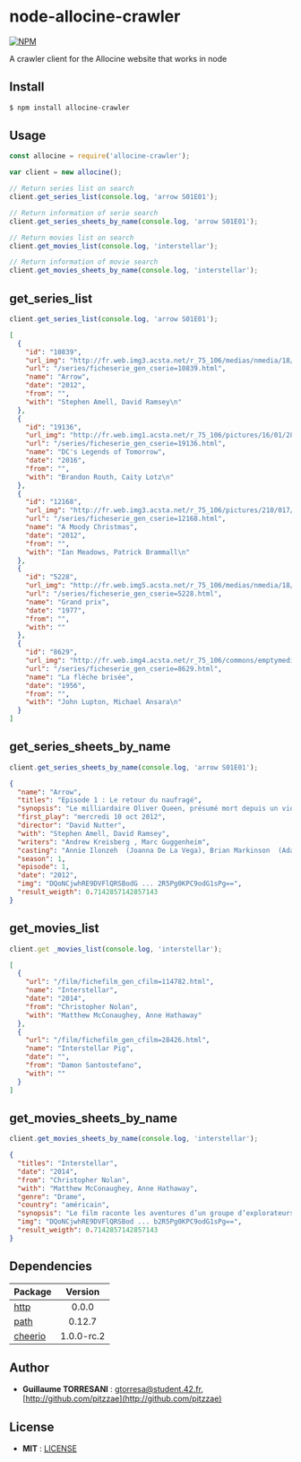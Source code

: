 # node-allocine-crawler

[![NPM](https://nodei.co/npm/allocine-crawler.png)](https://nodei.co/npm/allocine-crawler/)


A crawler client for the Allocine website that works in node

Install
-------

```bash
$ npm install allocine-crawler
```

Usage
-------

```javascript
const allocine = require('allocine-crawler');

var client = new allocine();

// Return series list on search
client.get_series_list(console.log, 'arrow S01E01');

// Return information of serie search
client.get_series_sheets_by_name(console.log, 'arrow S01E01');

// Return movies list on search
client.get_movies_list(console.log, 'interstellar');

// Return information of movie search
client.get_movies_sheets_by_name(console.log, 'interstellar');
```

get\_series\_list
-------

```javascript
client.get_series_list(console.log, 'arrow S01E01');
```
```json
[
  {
    "id": "10839",
    "url_img": "http://fr.web.img3.acsta.net/r_75_106/medias/nmedia/18/90/71/79/20214705.jpg",
    "url": "/series/ficheserie_gen_cserie=10839.html",
    "name": "Arrow",
    "date": "2012",
    "from": "",
    "with": "Stephen Amell, David Ramsey\n"
  },
  {
    "id": "19136",
    "url_img": "http://fr.web.img1.acsta.net/r_75_106/pictures/16/01/28/09/49/549610.jpg",
    "url": "/series/ficheserie_gen_cserie=19136.html",
    "name": "DC's Legends of Tomorrow",
    "date": "2016",
    "from": "",
    "with": "Brandon Routh, Caity Lotz\n"
  },
  {
    "id": "12168",
    "url_img": "http://fr.web.img3.acsta.net/r_75_106/pictures/210/017/21001783_20130426165143363.jpg",
    "url": "/series/ficheserie_gen_cserie=12168.html",
    "name": "A Moody Christmas",
    "date": "2012",
    "from": "",
    "with": "Ian Meadows, Patrick Brammall\n"
  },
  {
    "id": "5228",
    "url_img": "http://fr.web.img5.acsta.net/r_75_106/medias/nmedia/18/69/18/31/18865066.jpg",
    "url": "/series/ficheserie_gen_cserie=5228.html",
    "name": "Grand prix",
    "date": "1977",
    "from": "",
    "with": ""
  },
  {
    "id": "8629",
    "url_img": "http://fr.web.img4.acsta.net/r_75_106/commons/emptymedia/Affichette_Recherche.gif",
    "url": "/series/ficheserie_gen_cserie=8629.html",
    "name": "La flèche brisée",
    "date": "1956",
    "from": "",
    "with": "John Lupton, Michael Ansara\n"
  }
]
```

get\_series\_sheets\_by\_name
-------

```javascript
client.get_series_sheets_by_name(console.log, 'arrow S01E01');
```

```json
{
  "name": "Arrow",
  "titles": "Episode 1 : Le retour du naufragé",
  "synopsis": "Le milliardaire Oliver Queen, présumé mort depuis un violent naufrage survenu cinq ans plus tôt, est retrouvé bien en vie dans une île perdue du Pacifique. De retour à Starling City, il est chaleureusement accueilli par Moira, sa mère dévouée, Thea, sa sœur bien-aimée, et Tommy, son meilleur ami. Même si Oliver s'efforce de cacher l'homme qu'il est devenu, son entourage sent que celui-ci a a été durement éprouvé par cet exil forcé. Repenti de ses erreurs passées, le jeune homme cherche la rédemption. Il tente notamment de se réconcilier avec son ex-petite amie, Laurel Lance. Tout en remettant de l'ordre dans sa vie, Oliver se crée une identité secrète, un Archer qui tente de réparer les torts causés par sa famille, combattre les maux de la société et restaurer l'ordre dans la ville. En journée, Oliver joue le riche héritier insouciant et négligent, amateur de jolies femmes, constamment suivi par son chauffeur-garde du corps, John Diggle, prenant soin de dissimuler sa double vie. Il lui faut prendre garde au père de Laurel, le détective Quentin Lance, qui est déterminé à arrêter le justicier qui agit dans l'ombre dans sa ville...",
  "first_play": "mercredi 10 oct 2012",
  "director": "David Nutter",
  "with": "Stephen Amell, David Ramsey",
  "writers": "Andrew Kreisberg , Marc Guggenheim",
  "casting": "Annie Ilonzeh  (Joanna De La Vega), Brian Markinson  (Adam Hunt), Colin Salmon  (Walter Steele)",
  "season": 1,
  "episode": 1,
  "date": "2012",
  "img": "DQoNCjwhRE9DVFlQRSBodG ... 2R5Pg0KPC9odG1sPg==",
  "result_weigth": 0.7142857142857143
}
```

get\_movies\_list
-------

```javascript
client.get _movies_list(console.log, 'interstellar');
```
```json
[
  {
    "url": "/film/fichefilm_gen_cfilm=114782.html",
    "name": "Interstellar",
    "date": "2014",
    "from": "Christopher Nolan",
    "with": "Matthew McConaughey, Anne Hathaway"
  },
  {
    "url": "/film/fichefilm_gen_cfilm=28426.html",
    "name": "Interstellar Pig",
    "date": "",
    "from": "Damon Santostefano",
    "with": ""
  }
]
```

get\_movies\_sheets\_by\_name
-------

```javascript
client.get_movies_sheets_by_name(console.log, 'interstellar');
```

```json
{
  "titles": "Interstellar",
  "date": "2014",
  "from": "Christopher Nolan",
  "with": "Matthew McConaughey, Anne Hathaway",
  "genre": "Drame",
  "country": "américain",
  "synopsis": "Le film raconte les aventures d’un groupe d’explorateurs qui utilisent une faille récemment découverte dans l’espace-temps afin de repousser les limites humaines et partir à la conquête des distances astronomiques dans un voyage interstellaire.",
  "img": "DQoNCjwhRE9DVFlQRSBod ... b2R5Pg0KPC9odG1sPg==",
  "result_weigth": 0.7142857142857143
}
```

Dependencies
-------

Package | Version
--- |:---:
[http](https://www.npmjs.com/package/http) | 0.0.0
[path](https://www.npmjs.com/package/path) | 0.12.7
[cheerio](https://www.npmjs.com/package/cheerio) | 1.0.0-rc.2

Author
-------

 - **Guillaume TORRESANI** : <gtorresa@student.42.fr>, [http://github.com/pitzzae](http://github.com/pitzzae)

License
-------

 - **MIT** : [LICENSE](https://github.com/pitzzae/allocine-crawler/blob/master/LICENSE)